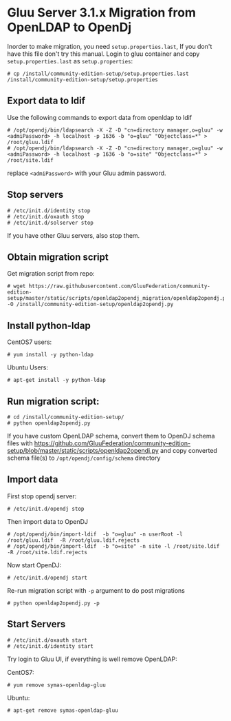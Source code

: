 # Gluu Server 3.1.x Migration from OpenLDAP to OpenDj

Inorder to make migration, you need `setup.properties.last`, If you don't have this
file don't try this manual. Login to gluu container and copy `setup.properties.last` as `setup.properties`:

```
# cp /install/community-edition-setup/setup.properties.last /install/community-edition-setup/setup.properties
```

## Export data to ldif

Use the following commands to export data from openldap to ldif

``` 
# /opt/opendj/bin/ldapsearch -X -Z -D "cn=directory manager,o=gluu" -w <admiPassword> -h localhost -p 1636 -b "o=gluu" "Objectclass=*" > /root/gluu.ldif
# /opt/opendj/bin/ldapsearch -X -Z -D "cn=directory manager,o=gluu" -w <admiPassword> -h localhost -p 1636 -b "o=site" "Objectclass=*" > /root/site.ldif
```

replace `<admiPassword>` with your Gluu admin password.

## Stop servers

```
# /etc/init.d/identity stop
# /etc/init.d/oxauth stop
# /etc/init.d/solserver stop
```

If you have other Gluu servers, also stop them.

## Obtain migration script

Get migration script from repo:

```
# wget https://raw.githubusercontent.com/GluuFederation/community-edition-setup/master/static/scripts/openldap2opendj_migration/openldap2opendj.py -O /install/community-edition-setup/openldap2opendj.py

```

## Install python-ldap

CentOS7 users:

```
# yum install -y python-ldap
```

Ubuntu Users:

```
# apt-get install -y python-ldap
```

## Run migration script:

```
# cd /install/community-edition-setup/
# python openldap2opendj.py
```

If you have custom OpenLDAP schema, convert them to OpenDJ schema files with 
https://github.com/GluuFederation/community-edition-setup/blob/master/static/scripts/openldap2opendj.py
and copy converted schema file(s) to `/opt/opendj/config/schema` directory

## Import data

First stop opendj server:

```
# /etc/init.d/opendj stop
```

Then import data to OpenDJ

```
# /opt/opendj/bin/import-ldif  -b "o=gluu" -n userRoot -l /root/gluu.ldif  -R /root/gluu.ldif.rejects
# /opt/opendj/bin/import-ldif  -b "o=site" -n site -l /root/site.ldif  -R /root/site.ldif.rejects
```

Now start OpenDJ:

```
# /etc/init.d/opendj start
```

Re-run migration script with `-p` argument to do post migrations

```
# python openldap2opendj.py -p
```

## Start Servers
```
# /etc/init.d/oxauth start
# /etc/init.d/identity start
```

Try login to Gluu UI, if everything is well remove OpenLDAP:

CentOS7:

```
# yum remove symas-openldap-gluu
```

Ubuntu:

```
# apt-get remove symas-openldap-gluu
```
